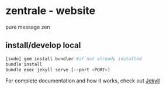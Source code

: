 # zentrale - website
pure message zen

## install/develop local
```bash
[sudo] gem install bundler #if not already installed
bundle install
bundle exec jekyll serve [--port <PORT>]
```

For complete documentation and how it works, check out [Jekyll](http://jekyllrb.com/docs/home/)